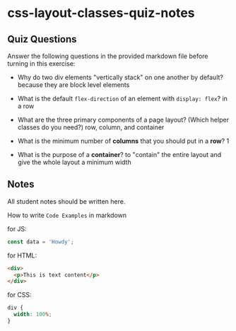 # css-layout-classes-quiz-notes

## Quiz Questions

Answer the following questions in the provided markdown file before turning in this exercise:

- Why do two div elements "vertically stack" on one another by default?
  because they are block level elements

- What is the default `flex-direction` of an element with `display: flex`?
  in a row

- What are the three primary components of a page layout? (Which helper classes do you need?)
  row, column, and container

- What is the minimum number of **columns** that you should put in a **row**?
  1

- What is the purpose of a **container**?
  to "contain" the entire layout and give the whole layout a minimum width

## Notes

All student notes should be written here.

How to write `Code Examples` in markdown

for JS:

```javascript
const data = 'Howdy';
```

for HTML:

```html
<div>
  <p>This is text content</p>
</div>
```

for CSS:

```css
div {
  width: 100%;
}
```
